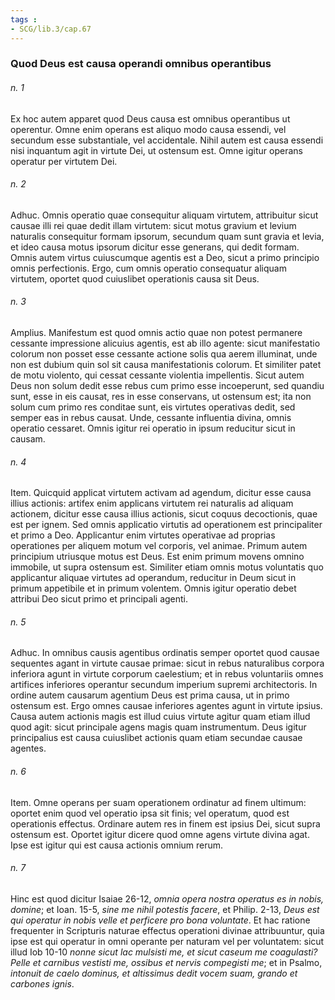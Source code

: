 ```yaml
---
tags : 
- SCG/lib.3/cap.67
---
```


### Quod Deus est causa operandi omnibus operantibus

###### n. 1
Ex hoc autem apparet quod Deus causa est omnibus operantibus ut operentur. Omne enim operans est aliquo modo causa essendi, vel secundum esse substantiale, vel accidentale. Nihil autem est causa essendi nisi inquantum agit in virtute Dei, ut ostensum est. Omne igitur operans operatur per virtutem Dei.

###### n. 2
Adhuc. Omnis operatio quae consequitur aliquam virtutem, attribuitur sicut causae illi rei quae dedit illam virtutem: sicut motus gravium et levium naturalis consequitur formam ipsorum, secundum quam sunt gravia et levia, et ideo causa motus ipsorum dicitur esse generans, qui dedit formam. Omnis autem virtus cuiuscumque agentis est a Deo, sicut a primo principio omnis perfectionis. Ergo, cum omnis operatio consequatur aliquam virtutem, oportet quod cuiuslibet operationis causa sit Deus.

###### n. 3
Amplius. Manifestum est quod omnis actio quae non potest permanere cessante impressione alicuius agentis, est ab illo agente: sicut manifestatio colorum non posset esse cessante actione solis qua aerem illuminat, unde non est dubium quin sol sit causa manifestationis colorum. Et similiter patet de motu violento, qui cessat cessante violentia impellentis. Sicut autem Deus non solum dedit esse rebus cum primo esse incoeperunt, sed quandiu sunt, esse in eis causat, res in esse conservans, ut ostensum est; ita non solum cum primo res conditae sunt, eis virtutes operativas dedit, sed semper eas in rebus causat. Unde, cessante influentia divina, omnis operatio cessaret. Omnis igitur rei operatio in ipsum reducitur sicut in causam.

###### n. 4
Item. Quicquid applicat virtutem activam ad agendum, dicitur esse causa illius actionis: artifex enim applicans virtutem rei naturalis ad aliquam actionem, dicitur esse causa illius actionis, sicut coquus decoctionis, quae est per ignem. Sed omnis applicatio virtutis ad operationem est principaliter et primo a Deo. Applicantur enim virtutes operativae ad proprias operationes per aliquem motum vel corporis, vel animae. Primum autem principium utriusque motus est Deus. Est enim primum movens omnino immobile, ut supra ostensum est. Similiter etiam omnis motus voluntatis quo applicantur aliquae virtutes ad operandum, reducitur in Deum sicut in primum appetibile et in primum volentem. Omnis igitur operatio debet attribui Deo sicut primo et principali agenti.

###### n. 5
Adhuc. In omnibus causis agentibus ordinatis semper oportet quod causae sequentes agant in virtute causae primae: sicut in rebus naturalibus corpora inferiora agunt in virtute corporum caelestium; et in rebus voluntariis omnes artifices inferiores operantur secundum imperium supremi architectoris. In ordine autem causarum agentium Deus est prima causa, ut in primo ostensum est. Ergo omnes causae inferiores agentes agunt in virtute ipsius. Causa autem actionis magis est illud cuius virtute agitur quam etiam illud quod agit: sicut principale agens magis quam instrumentum. Deus igitur principalius est causa cuiuslibet actionis quam etiam secundae causae agentes.

###### n. 6
Item. Omne operans per suam operationem ordinatur ad finem ultimum: oportet enim quod vel operatio ipsa sit finis; vel operatum, quod est operationis effectus. Ordinare autem res in finem est ipsius Dei, sicut supra ostensum est. Oportet igitur dicere quod omne agens virtute divina agat. Ipse est igitur qui est causa actionis omnium rerum.

###### n. 7
Hinc est quod dicitur Isaiae 26-12, *omnia opera nostra operatus es in nobis, domine*; et Ioan. 15-5, *sine me nihil potestis facere*, et Philip. 2-13, *Deus est qui operatur in nobis velle et perficere pro bona voluntate*. Et hac ratione frequenter in Scripturis naturae effectus operationi divinae attribuuntur, quia ipse est qui operatur in omni operante per naturam vel per voluntatem: sicut illud Iob 10-10 *nonne sicut lac mulsisti me, et sicut caseum me coagulasti? Pelle et carnibus vestisti me, ossibus et nervis compegisti me*; et in Psalmo, *intonuit de caelo dominus, et altissimus dedit vocem suam, grando et carbones ignis*.


